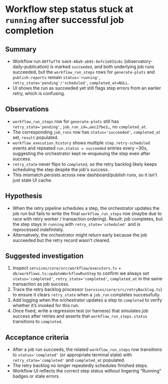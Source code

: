 # Workflow step status stuck at `running` after successful job completion

## Summary
- Workflow run `80ffaf7d-bde9-48a9-ab91-6efc1e931c6c` (observatory-daily-publication) is marked `succeeded`, and both underlying job runs succeeded, but the `workflow_run_steps` rows for `generate-plots` and `publish-reports` remain `status='running'`, `retry_state='pending'/'scheduled'`, `completed_at=NULL`.
- UI shows the run as succeeded yet still flags step errors from an earlier retry, which is confusing.

## Observations
- `workflow_run_steps` row for `generate-plots` still has `retry_state='pending'`, `job_run_id=…aec27be3…`, no `completed_at`.
- The corresponding `job_runs` row has `status='succeeded'`, `completed_at` set, `result` populated.
- `workflow_execution_history` shows multiple `step.retry-scheduled` events and repeated `run.status = succeeded` entries every ~30s, suggesting the orchestrator kept re-enqueuing the step even after success.
- `retry_state` never flips to `completed`, so the retry backlog likely keeps scheduling the step despite the job's success.
- This mismatch persists across new dashboard/publish runs, so it isn’t just stale UI cache.

## Hypothesis
- When the retry pipeline schedules a step, the orchestrator updates the job run but fails to write the final `workflow_run_steps` row (maybe due to race with retry worker / transaction ordering). Result: job completes, but the step stays in `running` with `retry_state='scheduled'` and is reprocessed indefinitely.
- Alternatively, the orchestrator might return early because the job succeeded but the retry record wasn’t cleared.

## Suggested investigation
1. Inspect `services/core/src/workflow/executors.ts` + `db/workflows.ts:updateWorkflowRunStep` to confirm we always set `status='completed'`, `retry_state='completed'`, `completed_at` in the same transaction as job success.
2. Trace the retry backlog processor (`services/core/src/retryBacklog.ts`) to ensure it clears `retry_state` when a `job_run` completes successfully.
3. Add logging when the orchestrator updates a step to `completed` to verify whether it’s invoked for this run.
4. Once fixed, write a regression test (or harness) that simulates job success after retries and asserts that `workflow_run_steps.status` transitions to `completed`.

## Acceptance criteria
- After a job run succeeds, the related `workflow_run_steps` row transitions to `status='completed'` (or appropriate terminal state) with `retry_state='completed'` and `completed_at` populated.
- The retry backlog no longer repeatedly schedules finished steps.
- Workflow UI reflects the correct step status without lingering “Running” badges or stale errors.
